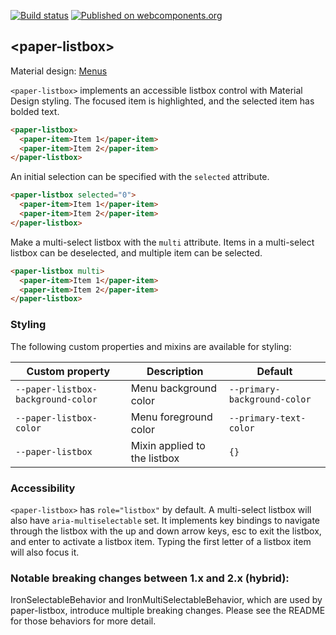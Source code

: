 [![Build status](https://travis-ci.org/PolymerElements/paper-listbox.svg?branch=master)](https://travis-ci.org/PolymerElements/paper-listbox)
[![Published on webcomponents.org](https://img.shields.io/badge/webcomponents.org-published-blue.svg)](https://www.webcomponents.org/element/PolymerElements/paper-listbox)

## &lt;paper-listbox&gt;

Material design: [Menus](https://www.google.com/design/spec/components/menus.html)

`<paper-listbox>` implements an accessible listbox control with Material Design styling. The focused item
is highlighted, and the selected item has bolded text.

```html
<paper-listbox>
  <paper-item>Item 1</paper-item>
  <paper-item>Item 2</paper-item>
</paper-listbox>
```

An initial selection can be specified with the `selected` attribute.

```html
<paper-listbox selected="0">
  <paper-item>Item 1</paper-item>
  <paper-item>Item 2</paper-item>
</paper-listbox>
```

Make a multi-select listbox with the `multi` attribute. Items in a multi-select listbox can be deselected,
and multiple item can be selected.

```html
<paper-listbox multi>
  <paper-item>Item 1</paper-item>
  <paper-item>Item 2</paper-item>
</paper-listbox>
```

### Styling

The following custom properties and mixins are available for styling:

| Custom property | Description | Default |
| --- | --- | --- |
| `--paper-listbox-background-color` | Menu background color | `--primary-background-color` |
| `--paper-listbox-color` | Menu foreground color | `--primary-text-color` |
| `--paper-listbox` | Mixin applied to the listbox | `{}` |

### Accessibility

`<paper-listbox>` has `role="listbox"` by default. A multi-select listbox will also have
`aria-multiselectable` set. It implements key bindings to navigate through the listbox with the up and
down arrow keys, esc to exit the listbox, and enter to activate a listbox item. Typing the first letter
of a listbox item will also focus it.

### Notable breaking changes between 1.x and 2.x (hybrid):

IronSelectableBehavior and IronMultiSelectableBehavior, which are used by
paper-listbox, introduce multiple breaking changes. Please see the README for those
behaviors for more detail.
